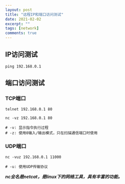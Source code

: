 ```yaml
---
layout: post
title: "远程IP和端口访问测试"
date: 2021-02-02
excerpt: ""
tags: [network]
comments: true
---
```




## IP访问测试

```shell
ping 192.168.0.1
```



## 端口访问测试

### TCP端口

```shell
telnet 192.168.0.1 80
```

```shell
nc -vz 192.168.0.1 80

# -v: 显示指令执行过程
# -z: 使用0输入/输出模式，只在扫描通信端口时使用
```



### UDP端口

```shell
nc -vuz 192.168.0.1 11000

# -u: 使用UDP传输协议
```



***nc全名是netcat，是linux下的网络工具，具有丰富的功能。***

